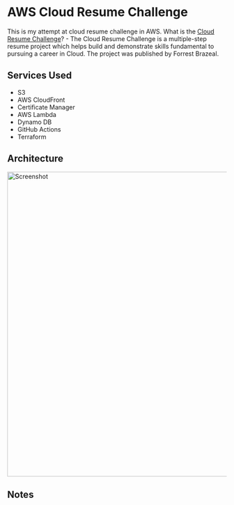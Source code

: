 # AWS Cloud Resume Challenge
This is my attempt at cloud resume challenge in AWS. What is the [Cloud Resume Challenge](https://cloudresumechallenge.dev/docs/the-challenge/aws/)? - The Cloud Resume Challenge is a multiple-step resume project which helps build and demonstrate skills fundamental to pursuing a career in Cloud. The project was published by Forrest Brazeal.

## Services Used
 - S3
 - AWS CloudFront
 - Certificate Manager
 - AWS Lambda
 - Dynamo DB
 - GitHub Actions
 - Terraform

## Architecture
<img src="https://github.com/MiguelAngelHorta/AWS-Cloud-Resume/assets/106134627/d4e938e6-765a-448c-8d93-c11d4524bd76" alt="Screenshot" style="width: 700px; height: 300px; max-width: 100%; height: auto;">


## Notes
